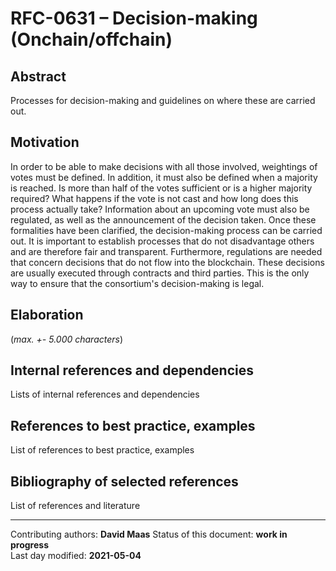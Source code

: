 # RFC-0631 – Decision-making (Onchain/offchain)

## Abstract

Processes for decision-making and guidelines on where these are carried out.
    
## Motivation

In order to be able to make decisions with all those involved, weightings of votes must be defined. In addition, it must also be defined when a majority is reached. Is more than half of the votes sufficient or is a higher majority required? What happens if the vote is not cast and how long does this process actually take? Information about an upcoming vote must also be regulated, as well as the announcement of the decision taken. Once these formalities have been clarified, the decision-making process can be carried out. It is important to establish processes that do not disadvantage others and are therefore fair and transparent. Furthermore, regulations are needed that concern decisions that do not flow into the blockchain. These decisions are usually executed through contracts and third parties. This is the only way to ensure that the consortium's decision-making is legal.

    
## Elaboration

(*max. +- 5.000 characters*)
    
## Internal references and dependencies

Lists of internal references and dependencies 
    
## References to best practice, examples  

List of references to best practice, examples 
	
## Bibliography of selected references

List of references and literature

________

Contributing authors: **David Maas**
Status of this document: **work in progress**  
Last day modified: **2021-05-04**